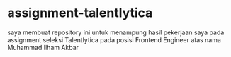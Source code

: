 # assignment-talentlytica

saya membuat repository ini untuk menampung hasil pekerjaan saya pada assignment seleksi Talentlytica pada posisi Frontend Engineer atas nama Muhammad Ilham Akbar
